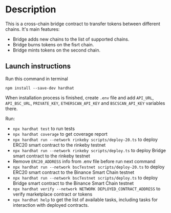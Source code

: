 # Description
This is a cross-chain bridge contract to transfer tokens between different chains. It's main features:
* Bridge adds new chains to the list of supported chains.
* Bridge burns tokens on the fisrt chain.
* Bridge mints tokens on the second chain.

## Launch instructions
Run this command in terminal
```
npm install --save-dev hardhat
```
When installation process is finished, create `.env` file and add `API_URL`, `API_BSC_URL`, `PRIVATE_KEY`, `ETHERSCAN_API_KEY` and `BSCSCAN_API_KEY` variables there.

Run:
* `npx hardhat test` to run tests
* `npx hardhat coverage` to get coverage report
* `npx hardhat run --network rinkeby scripts/deploy-20.ts` to deploy ERC20 smart contract to the rinkeby testnet
* `npx hardhat run --network rinkeby scripts/deploy.ts` to deploy Bridge smart contract to the rinkeby testnet
* Remove `ERC20_ADDRESS` info from .env file before run next command
* `npx hardhat run --network bscTestnet scripts/deploy-20.ts` to deploy ERC20 smart contract to the Binance Smart Chain testnet
* `npx hardhat run --network bscTestnet scripts/deploy.ts` to deploy Bridge smart contract to the Binance Smart Chain testnet
* `npx hardhat verify --network NETWORK DEPLOYED_CONTRACT_ADDRESS` to verify marketplace contract or tokens
* `npx hardhat help` to get the list of available tasks, including tasks for interaction with deployed contracts.